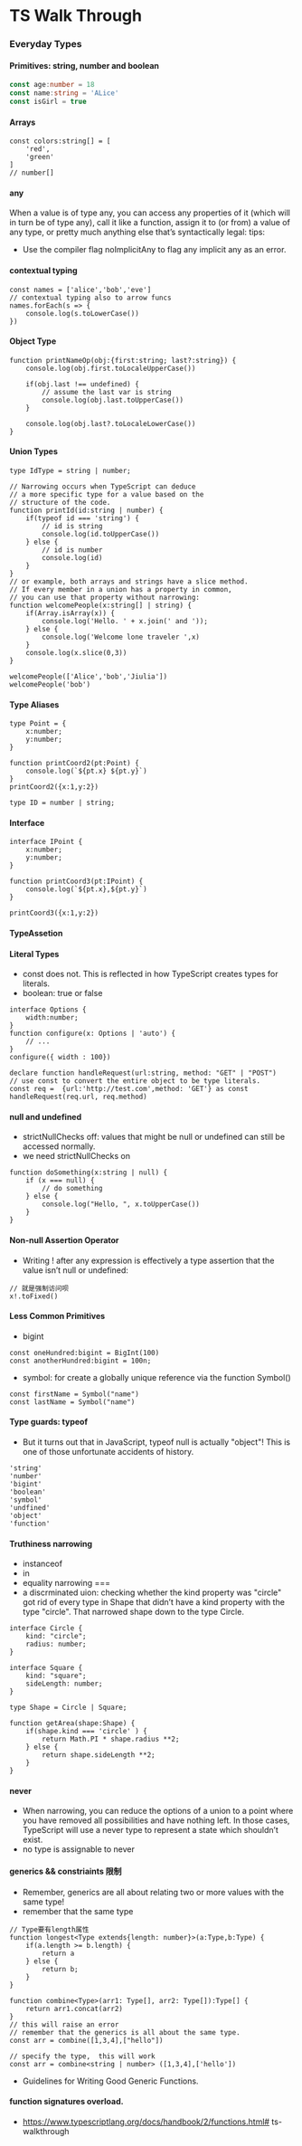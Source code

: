 # TS Walk Through
### Everyday Types
#### Primitives: string, number and boolean
```ts
const age:number = 18
const name:string = 'ALice'
const isGirl = true
```
#### Arrays
```TS
const colors:string[] = [
    'red',
    'green'
]
// number[]
```
#### any
When a value is of type any, you can access any properties of it (which will in turn be of type any), call it like a function, assign it to (or from) a value of any type, or pretty much anything else that’s syntactically legal:
tips:
- Use the compiler flag noImplicitAny to flag any implicit any as an error.

#### contextual typing
```TS
const names = ['alice','bob','eve']
// contextual typing also to arrow funcs
names.forEach(s => {
    console.log(s.toLowerCase())
})
```
#### Object Type
```TS
function printNameOp(obj:{first:string; last?:string}) {
    console.log(obj.first.toLocaleUpperCase())
    
    if(obj.last !== undefined) {
        // assume the last var is string
        console.log(obj.last.toUpperCase())
    }

    console.log(obj.last?.toLocaleLowerCase())
}
```
#### Union Types
```TS
type IdType = string | number;

// Narrowing occurs when TypeScript can deduce 
// a more specific type for a value based on the 
// structure of the code.
function printId(id:string | number) {
    if(typeof id === 'string') {
        // id is string
        console.log(id.toUpperCase())
    } else {
        // id is number
        console.log(id)
    }
}
// or example, both arrays and strings have a slice method. 
// If every member in a union has a property in common, 
// you can use that property without narrowing:
function welcomePeople(x:string[] | string) {
    if(Array.isArray(x)) {
        console.log('Hello. ' + x.join(' and '));
    } else {
        console.log('Welcome lone traveler ',x)
    }
    console.log(x.slice(0,3))
}

welcomePeople(['Alice','bob','Jiulia'])
welcomePeople('bob')
```
#### Type Aliases 
```TS
type Point = {
    x:number;
    y:number;
}

function printCoord2(pt:Point) {
    console.log(`${pt.x} ${pt.y}`)
}
printCoord2({x:1,y:2})

type ID = number | string;
```
#### Interface
```TS
interface IPoint {
    x:number;
    y:number;
}

function printCoord3(pt:IPoint) {
    console.log(`${pt.x},${pt.y}`)
}

printCoord3({x:1,y:2})
```
#### TypeAssetion

#### Literal Types
-  const does not. This is reflected in how TypeScript creates types for literals.
- boolean: true or false
```TS
interface Options {
    width:number;
}
function configure(x: Options | 'auto') {
    // ...
}
configure({ width : 100})
```

```TS
declare function handleRequest(url:string, method: "GET" | "POST")
// use const to convert the entire object to be type literals.
const req =  {url:'http://test.com',method: 'GET'} as const
handleRequest(req.url, req.method)
```
#### null and undefined
- strictNullChecks off: values that might be null or undefined can still be accessed normally.
- we need strictNullChecks on
```TS
function doSomething(x:string | null) {
    if (x === null) {
        // do something
    } else {
        console.log("Hello, ", x.toUpperCase())
    }
}
```
#### Non-null Assertion Operator
-  Writing ! after any expression is effectively a type assertion that the value isn’t null or undefined:
```TS
// 就是强制访问呗
x!.toFixed()
```
#### Less Common Primitives
- bigint
```TS
const oneHundred:bigint = BigInt(100)
const anotherHundred:bigint = 100n;
```
- symbol: for create a globally unique reference via the function Symbol()
```TS
const firstName = Symbol("name")
const lastName = Symbol("name")
```

#### Type guards: typeof
- But it turns out that in JavaScript, typeof null is actually "object"! This is one of those unfortunate accidents of history.
```TS
'string'
'number'
'bigint'
'boolean'
'symbol'
'undfined'
'object'
'function'
```
#### Truthiness narrowing
- instanceof
- in
- equality narrowing ===
- a discrminated uion: checking whether the kind property was "circle" got rid of every type in Shape that didn’t have a kind property with the type "circle". That narrowed shape down to the type Circle.
```TS
interface Circle {
    kind: "circle";
    radius: number;
}

interface Square {
    kind: "square";
    sideLength: number;
}

type Shape = Circle | Square;

function getArea(shape:Shape) {
    if(shape.kind === 'circle' ) {
        return Math.PI * shape.radius **2;
    } else {
        return shape.sideLength **2;
    }
}
```
#### never
- When narrowing, you can reduce the options of a union to a point where you have removed all possibilities and have nothing left. In those cases, TypeScript will use a never type to represent a state which shouldn’t exist.
- no type is assignable to never

#### generics && constriaints 限制
-  Remember, generics are all about relating two or more values with the same type!
- remember that the same type
```TS
// Type要有length属性
function longest<Type extends{length: number}>(a:Type,b:Type) {
    if(a.length >= b.length) {
        return a
    } else {
        return b;
    }
}

function combine<Type>(arr1: Type[], arr2: Type[]):Type[] {
    return arr1.concat(arr2)
}
// this will raise an error
// remember that the generics is all about the same type.
const arr = combine([1,3,4],["hello"])

// specify the type,  this will work
const arr = combine<string | number> ([1,3,4],['hello'])
```
- Guidelines for Writing Good Generic Functions.

#### function signatures overload.
- https://www.typescriptlang.org/docs/handbook/2/functions.html# ts-walkthrough
